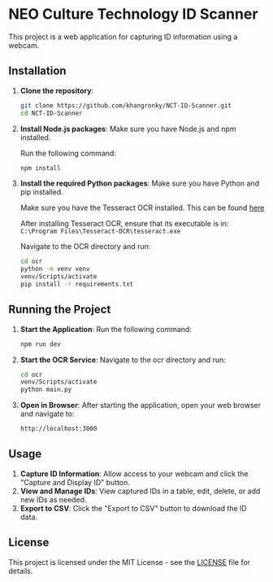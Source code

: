 # NEO Culture Technology ID Scanner

This project is a web application for capturing ID information using a webcam.

## Installation

1. **Clone the repository**:

   ```bash
   git clone https://github.com/khangronky/NCT-ID-Scanner.git
   cd NCT-ID-Scanner
   ```

2. **Install Node.js packages**:
   Make sure you have Node.js and npm installed.

   Run the following command:

   ```bash
   npm install
   ```

3. **Install the required Python packages**:
   Make sure you have Python and pip installed.

   Make sure you have the Tesseract OCR installed. This can be found [here](https://github.com/UB-Mannheim/tesseract/wiki)

   After installing Tesseract OCR, ensure that its executable is in: `C:\Program Files\Tesseract-OCR\tesseract.exe`

   Navigate to the OCR directory and run:

   ```bash
   cd ocr
   python -m venv venv
   venv/Scripts/activate
   pip install -r requirements.txt
   ```

## Running the Project

1. **Start the Application**:
   Run the following command:

   ```bash
   npm run dev
   ```

2. **Start the OCR Service**:
   Navigate to the ocr directory and run:

   ```bash
   cd ocr
   venv/Scripts/activate
   python main.py
   ```

3. **Open in Browser**:
   After starting the application, open your web browser and navigate to:

   ```bash
   http://localhost:3000
   ```

## Usage

1. **Capture ID Information**: Allow access to your webcam and click the "Capture and Display ID" button.
2. **View and Manage IDs**: View captured IDs in a table, edit, delete, or add new IDs as needed.
3. **Export to CSV**: Click the "Export to CSV" button to download the ID data.

## License

This project is licensed under the MIT License - see the [LICENSE](LICENSE) file for details.
